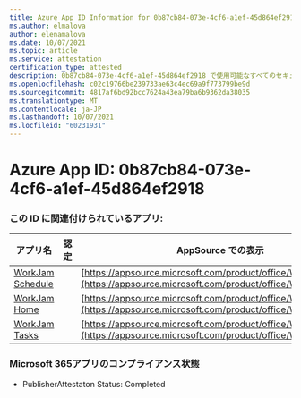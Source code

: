 ```yaml
---
title: Azure App ID Information for 0b87cb84-073e-4cf6-a1ef-45d864ef2918
ms.author: elmalova
author: elenamalova
ms.date: 10/07/2021
ms.topic: article
ms.service: attestation
certification_type: attested
description: 0b87cb84-073e-4cf6-a1ef-45d864ef2918 で使用可能なすべてのセキュリティおよびコンプライアンス情報。
ms.openlocfilehash: c02c19766be239733ae63c4ec69a9f773799be9d
ms.sourcegitcommit: 4817af6bd92bcc7624a43ea79ba6b9362da38035
ms.translationtype: MT
ms.contentlocale: ja-JP
ms.lasthandoff: 10/07/2021
ms.locfileid: "60231931"
---
```

# <a name="azure-app-id-0b87cb84-073e-4cf6-a1ef-45d864ef2918"></a>Azure App ID: 0b87cb84-073e-4cf6-a1ef-45d864ef2918


### <a name="apps-associated-with-this-id"></a>この ID に関連付けられているアプリ:
| **アプリ名** | **認定** | **AppSource での表示** |
|--------------|---------------|-----------------------|
| [WorkJam Schedule](https://docs.microsoft.com/microsoft-365-app-certification/forward/WA200003058) |  | [https://appsource.microsoft.com/product/office/WA200003058](https://appsource.microsoft.com/product/office/WA200003058) |
| [WorkJam Home](https://docs.microsoft.com/microsoft-365-app-certification/forward/WA200003060) |  | [https://appsource.microsoft.com/product/office/WA200003060](https://appsource.microsoft.com/product/office/WA200003060) |
| [WorkJam Tasks](https://docs.microsoft.com/microsoft-365-app-certification/forward/WA200003241) |  | [https://appsource.microsoft.com/product/office/WA200003241](https://appsource.microsoft.com/product/office/WA200003241) |

### <a name="microsoft-365-app-compliance-status"></a>Microsoft 365アプリのコンプライアンス状態
- PublisherAttestaton Status: Completed
